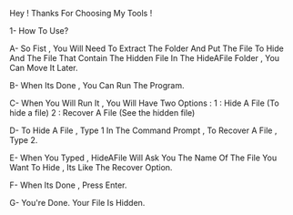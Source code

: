 Hey ! 
Thanks For Choosing My Tools !

1- How To Use?

A- So Fist , You Will Need To Extract The Folder And Put The File To Hide And The File That Contain The Hidden File In The HideAFile Folder , You Can Move It Later.

B- When Its Done , You Can Run The Program.

C- When You Will Run It , You Will Have Two Options : 1 : Hide A File (To hide a file) 2 : Recover A File (See the hidden file)

D- To Hide A File , Type 1 In The Command Prompt , To Recover A File , Type 2.

E- When You Typed , HideAFile Will Ask You The Name Of The File You Want To Hide , Its Like The Recover Option.

F- When Its Done , Press Enter.

G- You're Done. Your File Is Hidden.
